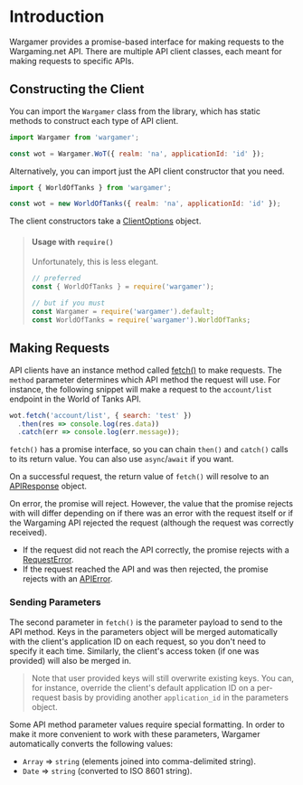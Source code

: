 # Introduction
Wargamer provides a promise-based interface for making requests to the Wargaming.net API. There are multiple API client classes, each meant for making requests to specific APIs.

## Constructing the Client
You can import the `Wargamer` class from the library, which has static methods to construct each type of API client.

```js
import Wargamer from 'wargamer';

const wot = Wargamer.WoT({ realm: 'na', applicationId: 'id' });
```

Alternatively, you can import just the API client constructor that you need.

```js
import { WorldOfTanks } from 'wargamer';

const wot = new WorldOfTanks({ realm: 'na', applicationId: 'id' });
```

The client constructors take a [ClientOptions](?api#ClientOptions) object.
    
> #### Usage with `require()`
> Unfortunately, this is less elegant.
> ```js
> // preferred
> const { WorldOfTanks } = require('wargamer');
>
> // but if you must
> const Wargamer = require('wargamer').default;
> const WorldOfTanks = require('wargamer').WorldOfTanks;
> ```

## Making Requests
API clients have an instance method called [fetch()](?api#BaseClient#fetch) to make requests. The `method` parameter determines which API method the request will use. For instance, the following snippet will make a request to the `account/list` endpoint in the World of Tanks API.

```js
wot.fetch('account/list', { search: 'test' })
  .then(res => console.log(res.data))
  .catch(err => console.log(err.message));
```

`fetch()` has a promise interface, so you can chain `then()` and `catch()` calls to its return value. You can also use `async`/`await` if you want.

On a successful request, the return value of `fetch()` will resolve to an [APIResponse](?api#APIResponse) object.

On error, the promise will reject. However, the value that the promise rejects with will differ depending on if there was an error with the request itself or if the Wargaming API rejected the request (although the request was correctly received).

* If the request did not reach the API correctly, the promise rejects with a [RequestError](?api#RequestError).
* If the request reached the API and was then rejected, the promise rejects with an [APIError](?api#APIError).

### Sending Parameters
The second parameter in `fetch()` is the parameter payload to send to the API method. Keys in the parameters object will be merged automatically with the client's application ID on each request, so you don't need to specify it each time. Similarly, the client's access token (if one was provided) will also be merged in.

> Note that user provided keys will still overwrite existing keys. You can, for instance, override the client's default application ID on a per-request basis by providing another `application_id` in the parameters object.

Some API method parameter values require special formatting. In order to make it more convenient to work with these parameters, Wargamer automatically converts the following values:

* `Array` => `string` (elements joined into comma-delimited string).
* `Date` => `string` (converted to ISO 8601 string).
